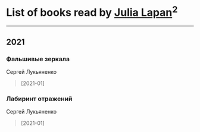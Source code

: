 # List of books read by [Julia Lapan](https://soundcloud.com/julia-lapan-741189633)<sup>2</sup>
---

## 2021

### Фальшивые зеркала
Сергей Лукьяненко
> [2021-01] 


### Лабиринт отражений
Сергей Лукьяненко
> [2021-01] 




